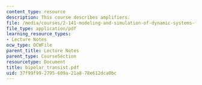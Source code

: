 ```yaml
---
content_type: resource
description: This course describes amplifiers.
file: /media/courses/2-141-modeling-and-simulation-of-dynamic-systems-fall-2006/37f99f992795609a21a878e612dca0bc_bipolar_transist.pdf
file_type: application/pdf
learning_resource_types:
- Lecture Notes
ocw_type: OCWFile
parent_title: Lecture Notes
parent_type: CourseSection
resourcetype: Document
title: bipolar_transist.pdf
uid: 37f99f99-2795-609a-21a8-78e612dca0bc
---
```

